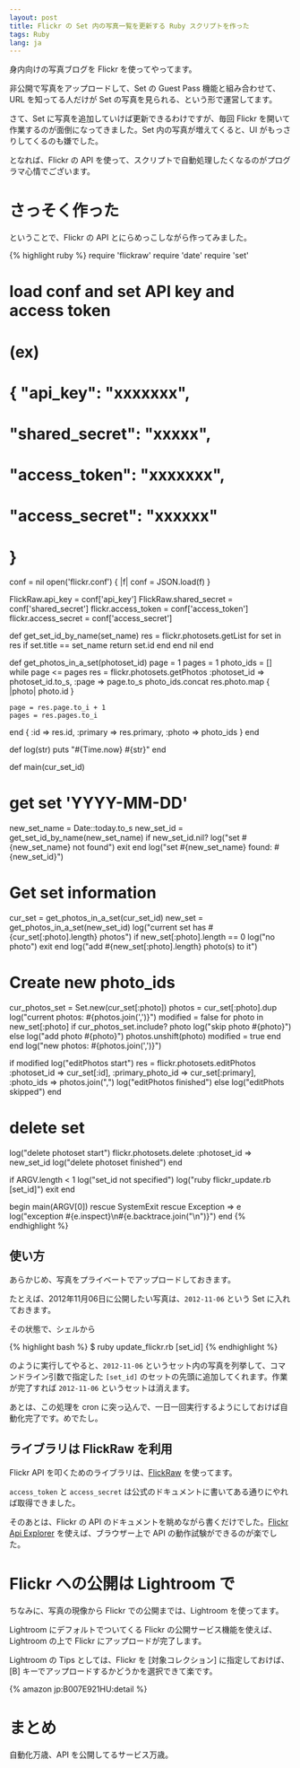 ```yaml
---
layout: post
title: Flickr の Set 内の写真一覧を更新する Ruby スクリプトを作った
tags: Ruby
lang: ja
---
```

身内向けの写真ブログを Flickr を使ってやってます。

非公開で写真をアップロードして、Set の Guest Pass 機能と組み合わせて、URL を知ってる人だけが Set の写真を見られる、という形で運営してます。

さて、Set に写真を追加していけば更新できるわけですが、毎回 Flickr を開いて作業するのが面倒になってきました。Set 内の写真が増えてくると、UI がもっさりしてくるのも嫌でした。

となれば、Flickr の API を使って、スクリプトで自動処理したくなるのがプログラマ心情でございます。


さっそく作った
==============

ということで、Flickr の API とにらめっこしながら作ってみました。

{% highlight ruby %}
require 'flickraw'
require 'date'
require 'set'

# load conf and set API key and access token
# (ex)
# { "api_key": "xxxxxxx",
#  "shared_secret": "xxxxx",
#  "access_token": "xxxxxxx",
#  "access_secret": "xxxxxx"
# }
conf = nil
open('flickr.conf') { |f|
  conf = JSON.load(f)
}

FlickRaw.api_key = conf['api_key']
FlickRaw.shared_secret = conf['shared_secret']
flickr.access_token = conf['access_token']
flickr.access_secret = conf['access_secret']


def get_set_id_by_name(set_name)
  res = flickr.photosets.getList
  for set in res
    if set.title == set_name
      return set.id
    end
  end
  nil
end

def get_photos_in_a_set(photoset_id)
  page = 1
  pages = 1
  photo_ids = []
  while page <= pages
    res = flickr.photosets.getPhotos :photoset_id => photoset_id.to_s,
                                     :page => page.to_s
    photo_ids.concat res.photo.map { |photo| photo.id }

    page = res.page.to_i + 1
    pages = res.pages.to_i
  end
  { :id => res.id,
    :primary => res.primary, 
    :photo => photo_ids }
end

def log(str)
  puts "#{Time.now} #{str}"
end


def main(cur_set_id)
  # get set 'YYYY-MM-DD'
  new_set_name = Date::today.to_s
  new_set_id = get_set_id_by_name(new_set_name)
  if new_set_id.nil?
    log("set #{new_set_name} not found")
    exit
  end
  log("set #{new_set_name} found: #{new_set_id}")

  # Get set information
  cur_set = get_photos_in_a_set(cur_set_id)
  new_set = get_photos_in_a_set(new_set_id)
  log("current set has #{cur_set[:photo].length} photos")
  if new_set[:photo].length == 0
    log("no photo")
    exit
  end
  log("add #{new_set[:photo].length} photo(s) to it")

  # Create new photo_ids
  cur_photos_set = Set.new(cur_set[:photo])
  photos = cur_set[:photo].dup
  log("current photos: #{photos.join(',')}")
  modified = false
  for photo in new_set[:photo]
    if cur_photos_set.include? photo
      log("skip photo #{photo}")
    else
      log("add photo #{photo}")
      photos.unshift(photo) 
      modified = true
    end
  end
  log("new photos: #{photos.join(',')}")

  if modified
    log("editPhotos start")
    res = flickr.photosets.editPhotos :photoset_id => cur_set[:id],
                                      :primary_photo_id => cur_set[:primary],
                                      :photo_ids => photos.join(",")
    log("editPhotos finished")
  else
    log("editPhots skipped")
  end

  # delete set
  log("delete photoset start")
  flickr.photosets.delete :photoset_id => new_set_id
  log("delete photoset finished")
end


if ARGV.length < 1
  log("set_id not specified")
  log("ruby flickr_update.rb [set_id]")
  exit
end

begin
  main(ARGV[0])
rescue SystemExit
rescue Exception => e
  log("exception #{e.inspect}\n#{e.backtrace.join("\n")}")
end
{% endhighlight %}


使い方
------

あらかじめ、写真をプライベートでアップロードしておきます。

たとえば、2012年11月06日に公開したい写真は、`2012-11-06` という Set に入れておきます。

その状態で、シェルから

{% highlight bash %}
$ ruby update_flickr.rb [set_id]
{% endhighlight %}

のように実行してやると、`2012-11-06` というセット内の写真を列挙して、コマンドライン引数で指定した `[set_id]` のセットの先頭に追加してくれます。作業が完了すれば `2012-11-06` というセットは消えます。

あとは、この処理を cron に突っ込んで、一日一回実行するようにしておけば自動化完了です。めでたし。


ライブラリは FlickRaw を利用
----------------------------

Flickr API を叩くためのライブラリは、[FlickRaw](https://github.com/hanklords/flickraw/) を使ってます。

`access_token` と `access_secret` は公式のドキュメントに書いてある通りにやれば取得できました。

そのあとは、Flickr の API のドキュメントを眺めながら書くだけでした。[Flickr Api Explorer](http://www.flickr.com/services/api/explore/flickr.photos.getRecent) を使えば、ブラウザー上で API の動作試験ができるのが楽でした。


Flickr への公開は Lightroom で
==============================

ちなみに、写真の現像から Flickr での公開までは、Lightroom を使ってます。

Lightroom にデフォルトでついてくる Flickr の公開サービス機能を使えば、Lightroom の上で Flickr にアップロードが完了します。

Lightroom の Tips としては、Flickr を [対象コレクション] に指定しておけば、[B] キーでアップロードするかどうかを選択できて楽です。

{% amazon jp:B007E921HU:detail %}


まとめ
======

自動化万歳、API を公開してるサービス万歳。
